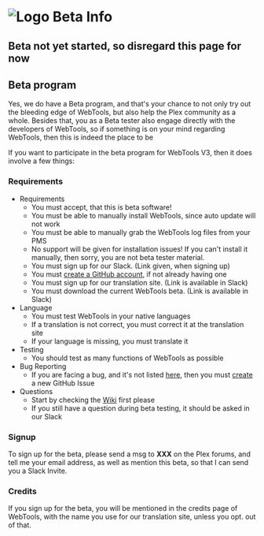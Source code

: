 # ![Logo](https://github.com/ukdtom/WebTools.bundle/blob/master/Wiki/WebTools/Logos/WebTools-48x48.png) Beta Info
## Beta not yet started, so disregard this page for now

## Beta program

Yes, we do have a Beta program, and that's your chance to not only try out the bleeding edge of WebTools, but also help the Plex community as a whole.
Besides that, you as a Beta tester also engage directly with the developers of WebTools, so if something is on your mind regarding WebTools, then this is indeed the place to be

If you want to participate in the beta program for WebTools V3, then it does involve a few things:

### Requirements

* Requirements
  * You must accept, that this is beta software!
  * You must be able to manually install WebTools, since auto update will not work
  * You must be able to manually grab the WebTools log files from your PMS
  * No support will be given for installation issues! If you can't install it manually, then sorry, you are not beta tester material.
  * You must sign up for our Slack. (Link given, when signing up)
  * You must [create a GitHub account](https://github.com/join?source=header-repo), if not already having one
  * You must sign up for our translation site. (Link is available in Slack)
  * You must download the current WebTools beta. (Link is available in Slack)
* Language
  * You must test WebTools in your native languages
  * If a translation is not correct, you must correct it at the translation site
  * If your language is missing, you must translate it
* Testing
  * You should test as many functions of WebTools as possible
* Bug Reporting
  * If you are facing a bug, and it's not listed [here](https://github.com/ukdtom/WebTools.bundle/issues?q=is%3Aopen+is%3Aissue+milestone%3AV3.0.0), then you must [create](https://github.com/ukdtom/WebTools.bundle/issues/new) a new GitHub Issue
* Questions
  * Start by checking the [Wiki](https://github.com/ukdtom/WebTools.bundle/wiki) first please
  * If you still have a question during beta testing, it should be asked in our Slack


### Signup

To sign up for the beta, please send a msg to **XXX** on the Plex forums, and tell me your email address, as well as mention this beta, so that I can send you a Slack Invite.

### Credits

If you sign up for the beta, you will be mentioned in the credits page of WebTools, with the name you use for our translation site, unless you opt. out of that.
